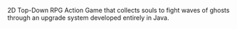 2D Top-Down RPG Action Game that collects souls to fight waves of ghosts through an upgrade system developed entirely in Java.
